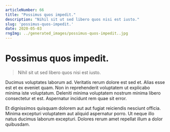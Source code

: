 ```yaml
---
articleNumber: 66
title: "Possimus quos impedit."
description: "Nihil sit ut sed libero quos nisi est iusto."
slug: 'possimus-quos-impedit.'
date: 2020-05-03
rngImg: ../generated_images/possimus-quos-impedit..jpg
---
```


# Possimus quos impedit.

> Nihil sit ut sed libero quos nisi est iusto.

Ducimus voluptates laborum ad. Veritatis rerum dolore est sed et. Alias esse est et ex eveniet quam. Non in reprehenderit voluptatem ut explicabo minima iste voluptatum. Deleniti minima voluptatem nostrum minima libero consectetur et est. Aspernatur incidunt rem quae sit error.
 Et dignissimos quisquam dolorem aut aut fugiat reiciendis nesciunt officia. Minima excepturi voluptatem aut aliquid aspernatur porro. Ut neque illo natus ducimus laborum excepturi. Dolores rerum amet repellat illum a dolor quibusdam.
